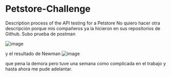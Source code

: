 # Petstore-Challenge
Description process of the API testing for a Petstore
No quiero hacer otra descripción porque mis compañeros ya la hicieron en sus repositorios de Github. 
Subo prueba de postman 


![image](https://user-images.githubusercontent.com/108102734/175790616-737e59f1-beec-483c-93af-9be62a73b085.png)


y el resultado de Newman 
![image](https://user-images.githubusercontent.com/108102734/175790597-8727168e-b164-4373-b919-77f6a7418f39.png)


que pena la demora pero tuve una semana como complicada en el trabajo y hasta ahora me pude adelantar. 
